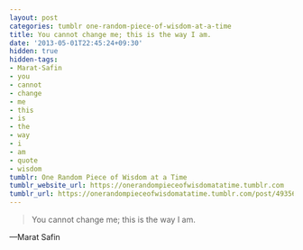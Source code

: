 ```yaml
---
layout: post
categories: tumblr one-random-piece-of-wisdom-at-a-time
title: You cannot change me; this is the way I am.
date: '2013-05-01T22:45:24+09:30'
hidden: true
hidden-tags:
- Marat-Safin
- you
- cannot
- change
- me
- this
- is
- the
- way
- i
- am
- quote
- wisdom
tumblr: One Random Piece of Wisdom at a Time
tumblr_website_url: https://onerandompieceofwisdomatatime.tumblr.com
tumblr_url: https://onerandompieceofwisdomatatime.tumblr.com/post/49356756464/you-cannot-change-me-this-is-the-way-i-am
---
```

> You cannot change me; this is the way I am.

—Marat Safin
